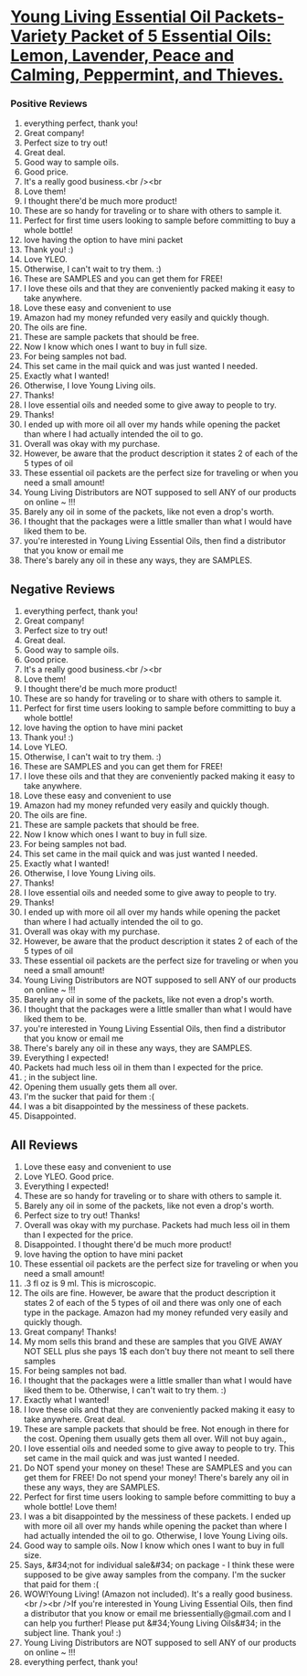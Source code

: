 # [Young Living Essential Oil Packets- Variety Packet of 5 Essential Oils: Lemon, Lavender, Peace and Calming, Peppermint, and Thieves.](https://products.checkmycream.com/products/Young-Living-Essential-Oil-Packets-Variety-Packet-of-5-Essential-Oils:-Lemon-Lavender-Peace-and-Calming-Peppermint-and-Thieves..html)

### Positive Reviews

<ol>
      <li>everything perfect, thank you!</li>
      <li>Great company!</li>
      <li>Perfect size to try out!</li>
      <li>Great deal.</li>
      <li>Good way to sample oils.  </li>
      <li>Good price.</li>
      <li>It&#x27;s a really good business.&lt;br /&gt;&lt;br</li>
      <li>Love them!</li>
      <li>I thought there&#x27;d be much more product!</li>
      <li>These are so handy for traveling or to share with others to sample it.</li>
      <li>Perfect for first time users looking to sample before committing to buy a whole bottle!</li>
      <li>love having the option to have mini packet</li>
      <li>Thank you! :)</li>
      <li>Love YLEO.</li>
      <li>Otherwise, I can&#x27;t wait to try them. :)</li>
      <li>These are SAMPLES and you can get them for FREE!</li>
      <li>I love these oils and that they are conveniently packed making it easy to take anywhere.  </li>
      <li>Love these easy and convenient to use</li>
      <li>Amazon had my money refunded very easily and quickly though.</li>
      <li>The oils are fine.  </li>
      <li>These are sample packets that should be free.  </li>
      <li>Now I know which ones I want to buy in full size.</li>
      <li>For being samples not bad.</li>
      <li>This set came in the mail quick and was just wanted I needed.</li>
      <li>Exactly what I wanted!</li>
      <li>Otherwise, I love Young Living oils.</li>
      <li>Thanks!</li>
      <li>I love essential oils and needed some to give away to people to try.</li>
      <li>Thanks!</li>
      <li>I ended up with more oil all over my hands while opening the packet than where I had actually intended the oil to go.  </li>
      <li>Overall was okay with my purchase.</li>
      <li>However, be aware that the product description it states 2 of each of the 5 types of oil</li>
      <li>These essential oil packets are the perfect size for traveling or when you need a small amount!</li>
      <li>Young Living Distributors are NOT supposed to sell ANY of our products on online ~ !!!</li>
      <li>Barely any oil in some of the packets, like not even a drop&#x27;s worth.</li>
      <li>I thought that the packages were a little smaller than what I would have liked them to be.</li>
      <li>you&#x27;re interested in Young Living Essential Oils, then find a distributor that you know or email me</li>
      <li>There&#x27;s barely any oil in these any ways, they are SAMPLES.</li>
</ol>


<h2>Negative Reviews</h2>
<ol>
<li> everything perfect, thank you!</li>
<li> Great company!</li>
<li> Perfect size to try out!</li>
<li> Great deal.</li>
<li> Good way to sample oils.  </li>
<li> Good price.</li>
<li> It&#x27;s a really good business.&lt;br /&gt;&lt;br</li>
<li> Love them!</li>
<li> I thought there&#x27;d be much more product!</li>
<li> These are so handy for traveling or to share with others to sample it.</li>
<li> Perfect for first time users looking to sample before committing to buy a whole bottle!</li>
<li> love having the option to have mini packet</li>
<li> Thank you! :)</li>
<li> Love YLEO.</li>
<li> Otherwise, I can&#x27;t wait to try them. :)</li>
<li> These are SAMPLES and you can get them for FREE!</li>
<li> I love these oils and that they are conveniently packed making it easy to take anywhere.  </li>
<li> Love these easy and convenient to use</li>
<li> Amazon had my money refunded very easily and quickly though.</li>
<li> The oils are fine.  </li>
<li> These are sample packets that should be free.  </li>
<li> Now I know which ones I want to buy in full size.</li>
<li> For being samples not bad.</li>
<li> This set came in the mail quick and was just wanted I needed.</li>
<li> Exactly what I wanted!</li>
<li> Otherwise, I love Young Living oils.</li>
<li> Thanks!</li>
<li> I love essential oils and needed some to give away to people to try.</li>
<li> Thanks!</li>
<li> I ended up with more oil all over my hands while opening the packet than where I had actually intended the oil to go.  </li>
<li> Overall was okay with my purchase.</li>
<li> However, be aware that the product description it states 2 of each of the 5 types of oil</li>
<li> These essential oil packets are the perfect size for traveling or when you need a small amount!</li>
<li> Young Living Distributors are NOT supposed to sell ANY of our products on online ~ !!!</li>
<li> Barely any oil in some of the packets, like not even a drop&#x27;s worth.</li>
<li> I thought that the packages were a little smaller than what I would have liked them to be.</li>
<li> you&#x27;re interested in Young Living Essential Oils, then find a distributor that you know or email me</li>
<li> There&#x27;s barely any oil in these any ways, they are SAMPLES.</li>
<li> Everything I expected!</li>
<li> Packets had much less oil in them than I expected for the price.</li>
<li> ; in the subject line.</li>
<li> Opening them usually gets them all over.  </li>
<li> I&#x27;m the sucker that paid for them :(</li>
<li> I was a bit disappointed by the messiness of these packets.  </li>
<li> Disappointed.</li>
</ol>

<h2>All Reviews</h2>

<ol>
    <li> Love these easy and convenient to use</li>
    <li> Love YLEO. Good price.</li>
    <li> Everything I expected!</li>
    <li> These are so handy for traveling or to share with others to sample it.</li>
    <li> Barely any oil in some of the packets, like not even a drop&#x27;s worth.</li>
    <li> Perfect size to try out! Thanks!</li>
    <li> Overall was okay with my purchase. Packets had much less oil in them than I expected for the price.</li>
    <li> Disappointed. I thought there&#x27;d be much more product!</li>
    <li> love having the option to have mini packet</li>
    <li> These essential oil packets are the perfect size for traveling or when you need a small amount!</li>
    <li> .3 fl oz is 9 ml. This is microscopic.</li>
    <li> The oils are fine.  However, be aware that the product description it states 2 of each of the 5 types of oil and there was only one of each type in the package.  Amazon had my money refunded very easily and quickly though.</li>
    <li> Great company! Thanks!</li>
    <li> My mom sells this brand and these are samples that you GIVE AWAY NOT SELL plus she pays 1$ each don&#x27;t buy there not meant to sell there samples</li>
    <li> For being samples not bad.</li>
    <li> I thought that the packages were a little smaller than what I would have liked them to be. Otherwise, I can&#x27;t wait to try them. :)</li>
    <li> Exactly what I wanted!</li>
    <li> I love these oils and that they are conveniently packed making it easy to take anywhere.  Great deal.</li>
    <li> These are sample packets that should be free.  Not enough in there for the cost.  Opening them usually gets them all over.  Will not buy again.,</li>
    <li> I love essential oils and needed some to give away to people to try. This set came in the mail quick and was just wanted I needed.</li>
    <li> Do NOT spend your money on these! These are SAMPLES and you can get them for FREE! Do not spend your money! There&#x27;s barely any oil in these any ways, they are SAMPLES.</li>
    <li> Perfect for first time users looking to sample before committing to buy a whole bottle! Love them!</li>
    <li> I was a bit disappointed by the messiness of these packets.  I ended up with more oil all over my hands while opening the packet than where I had actually intended the oil to go.  Otherwise, I love Young Living oils.</li>
    <li> Good way to sample oils.  Now I know which ones I want to buy in full size.</li>
    <li> Says, &amp;#34;not for individual sale&amp;#34; on package - I think these were supposed to be give away samples from the company.  I&#x27;m the sucker that paid for them :(</li>
    <li> WOW!Young Living! (Amazon not included). It&#x27;s a really good business.&lt;br /&gt;&lt;br /&gt;If you&#x27;re interested in Young Living Essential Oils, then find a distributor that you know or email me briessentially@gmail.com and I can help you further! Please put &amp;#34;Young Living Oils&amp;#34; in the subject line. Thank you! :)</li>
    <li> Young Living Distributors are NOT supposed to sell ANY of our products on online ~ !!!</li>
    <li> everything perfect, thank you!</li>
</ol>




